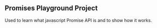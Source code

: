 ## Promises Playground Project

Used to learn what javascript Promise API is and to show how it works.